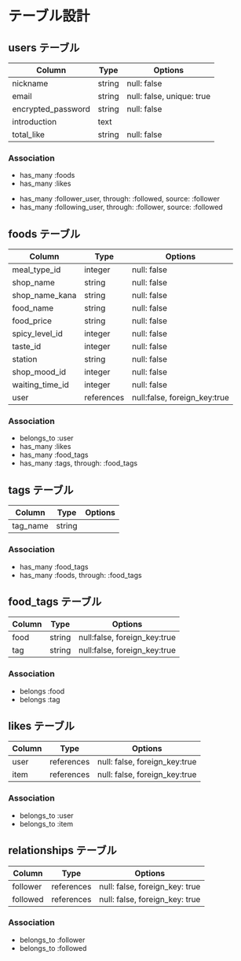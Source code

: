 # テーブル設計

## users テーブル

| Column             | Type    | Options                   |
| ------------------ | ------- | ------------------------- |
| nickname           | string  | null: false               |
| email              | string  | null: false, unique: true |
| encrypted_password | string  | null: false               |
| introduction       | text    |                           |
| total_like         | string  | null: false               |

### Association

- has_many :foods
- has_many :likes
<!-- 後で実装予定 -->
<!-- source: :モデル名 関連するモデルを指定する -->
<!-- 上：フォロワー 下：フォロー -->
- has_many :follower_user, through: :followed, source: :follower
- has_many :following_user, through: :follower, source: :followed


## foods テーブル

| Column          | Type       | Options                      |
| --------------- | ---------- | ---------------------------- |
| meal_type_id    | integer    | null: false                  |
| shop_name       | string     | null: false                  |
| shop_name_kana  | string     | null: false                  |
| food_name       | string     | null: false                  |
| food_price      | string     | null: false                  |
| spicy_level_id  | integer    | null: false                  |
| taste_id        | integer    | null: false                  |
| station         | string     | null: false                  |
| shop_mood_id    | integer    | null: false                  |
| waiting_time_id | integer    | null: false                  |
| user            | references | null:false, foreign_key:true |

### Association

- belongs_to :user
- has_many :likes
- has_many :food_tags
- has_many :tags, through: :food_tags

## tags テーブル

| Column          | Type       | Options                      |
| --------------- | ---------- | ---------------------------- |
| tag_name        | string     |                              |

### Association

- has_many :food_tags
- has_many :foods, through: :food_tags

## food_tags テーブル

| Column          | Type       | Options                      |
| --------------- | ---------- | ---------------------------- |
| food            | string     | null:false, foreign_key:true |
| tag             | string     | null:false, foreign_key:true |

### Association

- belongs :food
- belongs :tag

## likes テーブル

| Column        | Type       | Options                        |
| ------------- | ---------- | ------------------------------ |
| user          | references | null: false, foreign_key:true  |
| item          | references | null: false, foreign_key:true  |

### Association

- belongs_to :user
- belongs_to :item

## relationships テーブル

| Column       | Type       | Options                        |
| ------------ | ---------- | ------------------------------ |
| follower     | references | null: false, foreign_key: true |
| followed     | references | null: false, foreign_key: true |

### Association

- belongs_to :follower
- belongs_to :followed